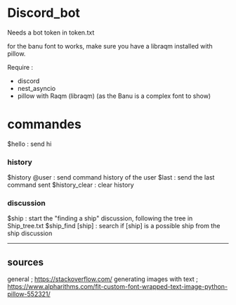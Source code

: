 # Discord_bot

Needs a bot token in token.txt

for the banu font to works, make sure you have a libraqm installed with pillow.

Require :
- discord
- nest_asyncio
- pillow with Raqm (libraqm) (as the Banu is a complex font to show)

# commandes
$hello : send hi

### history
$history @user : send command history of the user
$last : send the last command sent
$history_clear : clear history

### discussion
$ship : start the "finding a ship" discussion, following the tree in Ship_tree.txt
$ship_find [ship] : search if [ship] is a possible ship from the ship discussion

---
## sources
general ; https://stackoverflow.com/
generating images with text ; https://www.alpharithms.com/fit-custom-font-wrapped-text-image-python-pillow-552321/